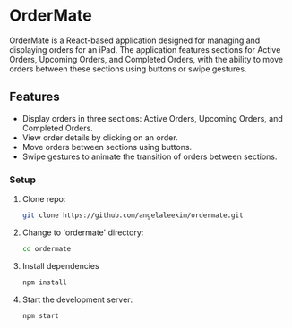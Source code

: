 # OrderMate

OrderMate is a React-based application designed for managing and displaying orders for an iPad. The application features sections for Active Orders, Upcoming Orders, and Completed Orders, with the ability to move orders between these sections using buttons or swipe gestures.

## Features

- Display orders in three sections: Active Orders, Upcoming Orders, and Completed Orders.
- View order details by clicking on an order.
- Move orders between sections using buttons.
- Swipe gestures to animate the transition of orders between sections.

### Setup

1. Clone repo:

   ```bash
   git clone https://github.com/angelaleekim/ordermate.git
   ```

2. Change to 'ordermate' directory:

   ```bash
   cd ordermate
   ```

3. Install dependencies

   ```bash
   npm install
   ```

4. Start the development server:

   ```bash
   npm start
   ```
